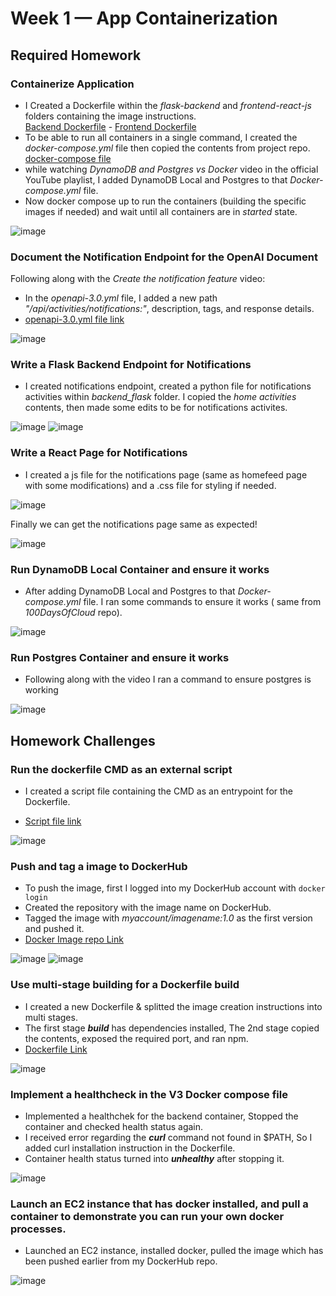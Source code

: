 # Week 1 — App Containerization

## Required Homework
### Containerize Application
* I Created a Dockerfile within the *flask-backend* and *frontend-react-js* folders containing the image instructions.  
[Backend Dockerfile](https://github.com/MahmoudGooda/aws-bootcamp-cruddur-2023/blob/main/backend-flask/Dockerfile "Backend Dockerfile") - [Frontend Dockerfile](https://github.com/MahmoudGooda/aws-bootcamp-cruddur-2023/blob/main/frontend-react-js/Dockerfile "Frontend Dockerfile")
* To be able to run all containers in a single command, I created the *docker-compose.yml* file then copied the contents from project repo.
[docker-compose file](https://github.com/MahmoudGooda/aws-bootcamp-cruddur-2023/blob/main/docker-compose.yml "docker-compose file")
* while watching *DynamoDB and Postgres vs Docker* video in the official YouTube playlist, I added DynamoDB Local and Postgres to that *Docker-compose.yml* file.
* Now docker compose up to run the containers (building the specific images if needed) and wait until all containers are in *started* state.

![image](https://user-images.githubusercontent.com/105418424/219976984-1a60c1d7-a356-433f-8675-151e48072211.png)

### Document the Notification Endpoint for the OpenAI Document
Following along with the *Create the notification feature* video:
* In the *openapi-3.0.yml* file, I added a new path *"/api/activities/notifications:"*, description, tags, and response details.   
* [openapi-3.0.yml file link](https://github.com/MahmoudGooda/aws-bootcamp-cruddur-2023/blob/main/backend-flask/openapi-3.0.yml)

![image](https://user-images.githubusercontent.com/105418424/219977309-6fcbee59-7ffd-4af7-91ec-80e97f611620.png)

### Write a Flask Backend Endpoint for Notifications  
* I created notifications endpoint, created a python file for notifications activities within *backend_flask* folder.
I copied the *home activities* contents, then made some edits to be for notifications activites.

![image](https://user-images.githubusercontent.com/105418424/220108596-46937dfd-13ea-4e28-86d8-c40e75d39956.png)
![image](https://user-images.githubusercontent.com/105418424/220108700-31d64654-d281-4ae0-bccc-e065190145c6.png)

### Write a React Page for Notifications
* I created a js file for the notifications page (same as homefeed page with some modifications) and a .css file for styling if needed.  

![image](https://user-images.githubusercontent.com/105418424/220121238-e4529ea5-b91e-4370-8fb4-06dc759fd85b.png)

Finally we can get the notifications page same as expected!

![image](https://user-images.githubusercontent.com/105418424/220122204-020c0ba1-f584-416d-8164-6e89694ee934.png)



### Run DynamoDB Local Container and ensure it works
* After adding DynamoDB Local and Postgres to that *Docker-compose.yml* file.
I ran some commands to ensure it works ( same from *100DaysOfCloud* repo).

![image](https://user-images.githubusercontent.com/105418424/220126566-ec3ad66b-1b78-4a5c-bee1-b6853ff91d21.png)

### Run Postgres Container and ensure it works
* Following along with the video I ran a command to ensure postgres is working

![image](https://user-images.githubusercontent.com/105418424/220127064-16751e87-33ff-4070-8f2a-1d3cc8598ed7.png)

## Homework Challenges
### Run the dockerfile CMD as an external script
* I created a script file containing the CMD as an entrypoint for the Dockerfile.

* [Script file link](https://github.com/MahmoudGooda/aws-bootcamp-cruddur-2023/blob/main/backend-flask/CMD-script.sh)

![image](https://user-images.githubusercontent.com/105418424/221034093-016b3a07-6dd0-4d62-a999-8f590ecbbaef.png)

### Push and tag a image to DockerHub
* To push the image, first I logged into my DockerHub account with `docker login`  
* Created the repository with the image name on DockerHub.
* Tagged the image with *myaccount/imagename:1.0* as the first version and pushed it.
* [Docker Image repo Link](https://hub.docker.com/repository/docker/mahmoudgooda/aws-bootcamp-cruddur-2023-backend-flask/general "Docker Image repo")

![image](https://user-images.githubusercontent.com/105418424/220362554-0b8e0b23-ca4c-48f3-a979-d6715f61b346.png)
![image](https://user-images.githubusercontent.com/105418424/220363043-8804ebbe-1195-4f85-8d21-af643d233a6a.png)

### Use multi-stage building for a Dockerfile build
* I created a new Dockerfile & splitted the image creation instructions into multi stages.
* The first stage ***build*** has dependencies installed, The 2nd stage copied the contents, exposed the required port, and ran npm.
* [Dockerfile Link](https://github.com/MahmoudGooda/aws-bootcamp-cruddur-2023/blob/main/frontend-react-js/Dockerfile.multi)

![image](https://user-images.githubusercontent.com/105418424/220774698-d48685a5-b53a-4f97-ad6c-478b31d6d358.png)

### Implement a healthcheck in the V3 Docker compose file

* Implemented a healthchek for the backend container, Stopped the container and checked health status again.
* I received error regarding the ***curl*** command not found in $PATH, So I added curl installation instruction in the Dockerfile.
* Container health status turned into ***unhealthy*** after stopping it.

![image](https://user-images.githubusercontent.com/105418424/220940695-8090d974-db3f-4303-9605-e8788a1a7f6b.png)

### Launch an EC2 instance that has docker installed, and pull a container to demonstrate you can run your own docker processes.
* Launched an EC2 instance, installed docker, pulled the image which has been pushed earlier from my DockerHub repo.
  
![image](https://user-images.githubusercontent.com/105418424/221189376-a43ec1ec-d8a1-48bc-b9e6-c2787fb16244.png)